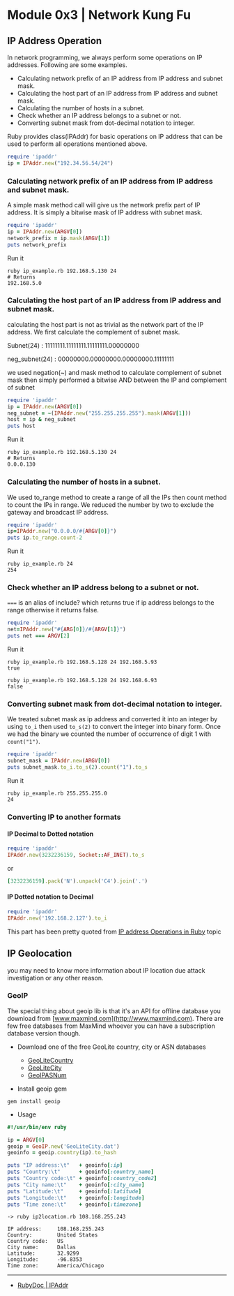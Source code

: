 # Module 0x3 | Network Kung Fu


## IP Address Operation
In network programming, we always perform some operations on IP addresses. Following are some examples.

- Calculating network prefix of an IP address from IP address and subnet mask.
- Calculating the host part of an IP address from IP address and subnet mask.
- Calculating the number of hosts in a subnet.
- Check whether an IP address belongs to a subnet or not.
- Converting subnet mask from dot-decimal notation to integer.

Ruby provides class(IPAddr) for basic operations on IP address that can be used to perform all operations mentioned above.

```ruby
require 'ipaddr'
ip = IPAddr.new("192.34.56.54/24")
```


### Calculating network prefix of an IP address from IP address and subnet mask.
A simple mask method call will give us the network prefix part of IP address. It is simply a bitwise mask of IP address with subnet mask.

```ruby
require 'ipaddr'
ip = IPAddr.new(ARGV[0])
network_prefix = ip.mask(ARGV[1])
puts network_prefix
```
Run it
```
ruby ip_example.rb 192.168.5.130 24
# Returns
192.168.5.0
```

### Calculating the host part of an IP address from IP address and subnet mask.

calculating the host part is not as trivial as the network part of the IP address. We first calculate the complement of subnet mask.

Subnet(24) : 11111111.11111111.11111111.00000000

neg_subnet(24) : 00000000.00000000.00000000.11111111

we used negation(~) and mask method to calculate complement of subnet mask then simply performed a bitwise AND between the IP and complement of subnet


```ruby
require 'ipaddr'
ip = IPAddr.new(ARGV[0])
neg_subnet = ~(IPAddr.new("255.255.255.255").mask(ARGV[1]))
host = ip & neg_subnet
puts host
```
Run it
```
ruby ip_example.rb 192.168.5.130 24
# Returns
0.0.0.130
```

### Calculating the number of hosts in a subnet.

We used to_range method to create a range of all the IPs then count method to count the IPs in range. We reduced the number by two to exclude the gateway and broadcast IP address.


```ruby
require 'ipaddr'
ip=IPAddr.new("0.0.0.0/#{ARGV[0]}")
puts ip.to_range.count-2
```
Run it
```
ruby ip_example.rb 24
254
```

### Check whether an IP address belong to a subnet or not.

`===` is an alias of include? which returns true if ip address belongs to the range otherwise it returns false.


```ruby
require 'ipaddr'
net=IPAddr.new("#{ARG[0]}/#{ARGV[1]}")
puts net === ARGV[2]
```
Run it
```
ruby ip_example.rb 192.168.5.128 24 192.168.5.93
true
```

```
ruby ip_example.rb 192.168.5.128 24 192.168.6.93
false
```

### Converting subnet mask from dot-decimal notation to integer.

We treated subnet mask as ip address and converted it into an integer by using `to_i` then used `to_s(2)` to convert the integer into binary form. Once we had the binary we counted the number of occurrence of digit 1 with `count("1")`.


```ruby
require 'ipaddr'
subnet_mask = IPAddr.new(ARGV[0])
puts subnet_mask.to_i.to_s(2).count("1").to_s
```

Run it
```
ruby ip_example.rb 255.255.255.0
24
```


### Converting IP to another formats

#### IP Decimal to Dotted notation

```ruby
require 'ipaddr'
IPAddr.new(3232236159, Socket::AF_INET).to_s
```
or

```ruby
[3232236159].pack('N').unpack('C4').join('.')
```

#### IP Dotted notation to Decimal

```ruby
require 'ipaddr'
IPAddr.new('192.168.2.127').to_i
```


This part has been pretty quoted from [IP address Operations in Ruby][1] topic


## IP Geolocation
you may need to know more information about IP location due attack investigation or any other reason.

### GeoIP
The special thing about geoip lib is that it's an API for offline database you download from [www.maxmind.com](http://www.maxmind.com). There are few free databases from MaxMind whoever you can have a subscription database version though.

- Download one of the free GeoLite country, city or ASN databases
    - [GeoLiteCountry](geolite.maxmind.com/download/geoip/database/GeoLiteCountry/GeoIP.dat.gz)
    - [GeoLiteCity](geolite.maxmind.com/download/geoip/database/GeoLiteCity.dat.gz)
    - [GeoIPASNum](geolite.maxmind.com/download/geoip/database/asnum/GeoIPASNum.dat.gz)


- Install geoip gem
```
gem install geoip
```

- Usage

```ruby
#!/usr/bin/env ruby

ip = ARGV[0]
geoip = GeoIP.new('GeoLiteCity.dat')
geoinfo = geoip.country(ip).to_hash

puts "IP address:\t"   + geoinfo[:ip]
puts "Country:\t"      + geoinfo[:country_name]
puts "Country code:\t" + geoinfo[:country_code2]
puts "City name:\t"    + geoinfo[:city_name]
puts "Latitude:\t"     + geoinfo[:latitude]
puts "Longitude:\t"    + geoinfo[:longitude]
puts "Time zone:\t"    + geoinfo[:timezone]
```

```
-> ruby ip2location.rb 108.168.255.243

IP address:     108.168.255.243
Country:        United States
Country code:   US
City name:      Dallas
Latitude:       32.9299
Longitude:      -96.8353
Time zone:      America/Chicago
```




---
[1]: http://www.brownfort.com/2014/09/ip-operations-ruby/

- [RubyDoc | IPAddr](http://ruby-doc.org/stdlib-1.9.3/libdoc/ipaddr/rdoc/IPAddr.html)